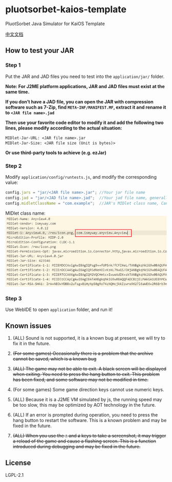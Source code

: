 # pluotsorbet-kaios-template
PluotSorbet Java Simulator for KaiOS Template

[中文文档](README_CN.md)

## How to test your JAR

### Step 1

Put the JAR and JAD files you need to test into the `application/jar/` folder.

**Note: For J2ME platform applications, JAR and JAD files must exist at the same time.**

**If you don’t have a JAD file, you can open the JAR with compression software such as 7-Zip, find `META-INF/MANIFEST.MF`, extract it and rename it to `<JAR file name>.jad`**

**Then use your favorite code editor to modify it and add the following two lines, please modify according to the actual situation:**

```
MIDlet-Jar-URL: <JAR file name>.jar
MIDlet-Jar-Size: <JAR file size (Unit is bytes)>
```

**Or use third-party tools to achieve (e.g. ezJar)**

### Step 2

Modify `application/config/runtests.js`, and modify the corresponding value:

```js
config.jars = "jar/<JAR file name>.jar"; //Your jar file name
config.jad = "jar/<JAD file name>.jad";  //Your jad file name, generally the same as the JAR file name
config.midletClassName = "com.example";  //JAR's MIDlet class name, Can be found in "MIDlet-1" in the JAD file. There is a screenshot below.
```

MIDlet class name: ![](midlet.png)

### Step 3

Use WebIDE to open `application` folder, and run it!

## Known issues

1. (ALL) Sound is not supported, it is a known bug at present, we will try to fix it in the future.

2. ~~(For some games) Occasionally there is a problem that the archive cannot be saved, which is a known bug~~
3. ~~(ALL) The game may not be able to exit. A black screen will be displayed when exiting. You need to press the hang button to exit. This problem has been fixed, and some software may not be modified in time.~~

4. (For some games) Some game direction keys cannot use numeric keys.

5. (ALL) Because it is a J2ME VM simulated by js, the running speed may be too slow, this may be optimized by AOT technology in the future.

6. (ALL) If an error is prompted during operation, you need to press the hang button to restart the software. This is a known problem and may be fixed in the future.

7. ~~(ALL) When you use the `*` and `#` keys to take a screenshot, it may trigger a reload of the game and cause a flashing screen. This is a function introduced during debugging and may be fixed in the future.~~

## License

LGPL-2.1
